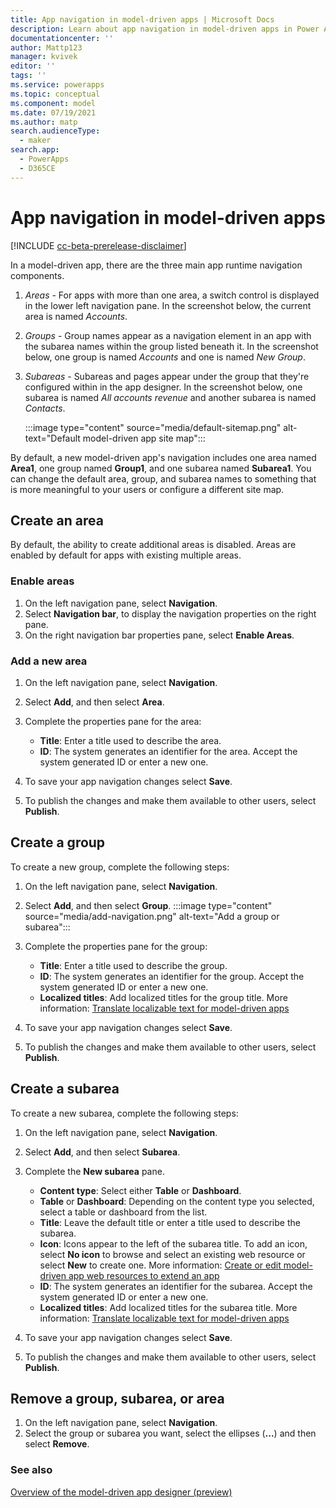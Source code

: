 ```yaml
---
title: App navigation in model-driven apps | Microsoft Docs
description: Learn about app navigation in model-driven apps in Power Apps.
documentationcenter: ''
author: Mattp123
manager: kvivek
editor: ''
tags: ''
ms.service: powerapps
ms.topic: conceptual
ms.component: model
ms.date: 07/19/2021
ms.author: matp
search.audienceType: 
  - maker
search.app: 
  - PowerApps
  - D365CE
---
```


# App navigation in model-driven apps

[!INCLUDE [cc-beta-prerelease-disclaimer](../../includes/cc-beta-prerelease-disclaimer.md)]

In a model-driven app, there are the three main app runtime navigation components.

1. *Areas* - For apps with more than one area, a switch control is displayed in the lower left navigation pane. In the screenshot below, the current area is named *Accounts*.
1. *Groups* - Group names appear as a navigation element in an app with the subarea names within the group listed beneath it. In the screenshot below, one group is named *Accounts* and one is named *New Group*.
1. *Subareas* - Subareas and pages appear under the group that they're configured within in the app designer. In the screenshot below, one subarea is named *All accounts revenue* and another subarea is named *Contacts*.

   :::image type="content" source="media/default-sitemap.png" alt-text="Default model-driven app site map":::

By default, a new model-driven app's navigation includes one area named **Area1**, one group named **Group1**, and one subarea named **Subarea1**. You can change the default area, group, and subarea names to something that is more meaningful to your users or configure a different site map.

## Create an area

By default, the ability to create additional areas is disabled. Areas are enabled by default for apps with existing multiple areas.

### Enable areas

1. On the left navigation pane, select **Navigation**.
1. Select **Navigation bar**, to display the navigation properties on the right pane.
1. On the right navigation bar properties pane, select **Enable Areas**.

### Add a new area

1. On the left navigation pane, select **Navigation**.
1. Select **Add**, and then select **Area**.
1. Complete the properties pane for the area:

   - **Title**: Enter a title used to describe the area.
   - **ID**: The system generates an identifier for the area. Accept the system generated ID or enter a new one.

1. To save your app navigation changes select **Save**.
1. To publish the changes and make them available to other users, select **Publish**.

## Create a group

To create a new group, complete the following steps:

1. On the left navigation pane, select **Navigation**.
1. Select **Add**, and then select **Group**.
   :::image type="content" source="media/add-navigation.png" alt-text="Add a group or subarea":::
1. Complete the properties pane for the group:

   - **Title**: Enter a title used to describe the group.
   - **ID**: The system generates an identifier for the group. Accept the system generated ID or enter a new one.
   - **Localized titles**: Add localized titles for the group title. More information: [Translate localizable text for model-driven apps](translate-localizable-text.md)

1. To save your app navigation changes select **Save**.
1. To publish the changes and make them available to other users, select **Publish**.

## Create a subarea

To create a new subarea, complete the following steps:

1. On the left navigation pane, select **Navigation**.
1. Select **Add**, and then select  **Subarea**.
  
1. Complete the **New subarea** pane.
  
   - **Content type**: Select either **Table** or **Dashboard**.
   - **Table** or **Dashboard**: Depending on the content type you selected, select a table or dashboard from the list.
   - **Title**: Leave the default title or enter a title used to describe the subarea.
   - **Icon**: Icons appear to the left of the subarea title. To add an icon, select **No icon** to browse and select an existing web resource or select **New** to create one. More information: [Create or edit model-driven app web resources to extend an app](create-edit-web-resources.md)
   - **ID**: The system generates an identifier for the subarea. Accept the system generated ID or enter a new one.
   - **Localized titles**: Add localized titles for the subarea title. More information: [Translate localizable text for model-driven apps](translate-localizable-text.md)

1. To save your app navigation changes select **Save**.
1. To publish the changes and make them available to other users, select **Publish**.

## Remove a group, subarea, or area

1. On the left navigation pane, select **Navigation**.
1. Select the group or subarea you want, select the ellipses (**...**) and then select **Remove**.

### See also

[Overview of the model-driven app designer (preview)](app-designer-overview.md)